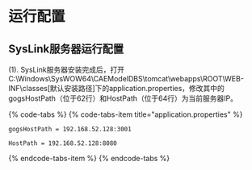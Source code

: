 # 运行配置

## SysLink服务器运行配置

\(1\). SysLink服务器安装完成后，打开C:\Windows\SysWOW64\CAEModelDBS\tomcat\webapps\ROOT\WEB-INF\classes\[默认安装路径\]下的application.properties，修改其中的gogsHostPath（位于62行）和HostPath（位于64行）为当前服务器IP。

{% code-tabs %}
{% code-tabs-item title="application.properties" %}
```text
gogsHostPath = 192.168.52.128:3001

HostPath = 192.168.52.128:8080
```
{% endcode-tabs-item %}
{% endcode-tabs %}



